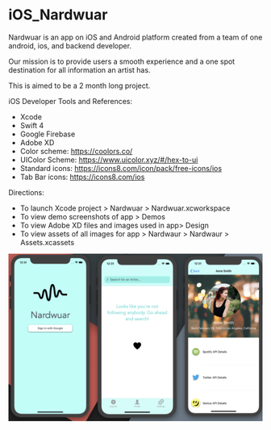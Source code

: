 # iOS_Nardwuar

Nardwuar is an app on iOS and Android platform created from a team of one android, ios, and backend developer.

Our mission is to provide users a smooth experience and a one spot destination for all information an artist has.

This is aimed to be a 2 month long project.

iOS Developer Tools and References:
- Xcode
- Swift 4
- Google Firebase
- Adobe XD
- Color scheme: https://coolors.co/
- UIColor Scheme: https://www.uicolor.xyz/#/hex-to-ui
- Standard icons: https://icons8.com/icon/pack/free-icons/ios
- Tab Bar icons: https://icons8.com/ios

Directions:
- To launch Xcode project > Nardwuar > Nardwuar.xcworkspace
- To view demo screenshots of app > Demos
- To view Adobe XD files and images used in app> Design
- To view assets of all images for app > Nardwaur > Nardwaur > Assets.xcassets

![alt text](https://github.com/RU-Nardwuar/iOS_Nardwuar/blob/master/Demos/version3.png)
